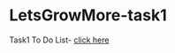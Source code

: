 # LetsGrowMore-task1

Task1 To Do List- [click here](https://raeshmisuresh.github.io/LetsGrowMore-task-1/Task)

